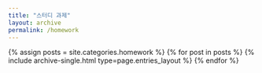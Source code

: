 ```yaml
---
title: "스터디 과제"
layout: archive
permalink: /homework
---
```



{% assign posts = site.categories.homework %}
{% for post in posts %} {% include archive-single.html type=page.entries_layout %} {% endfor %}

